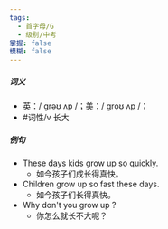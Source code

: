 ```yaml
---
tags:
  - 首字母/G
  - 级别/中考
掌握: false
模糊: false
---
```

##### 词义
- 英：/ ɡrəʊ ʌp /；美：/ ɡroʊ ʌp /；
- #词性/v  长大
##### 例句
- These days kids grow up so quickly.
	- 如今孩子们成长得真快。
- Children grow up so fast these days.
	- 如今孩子们长得真快。
- Why don't you grow up ?
	- 你怎么就长不大呢？
